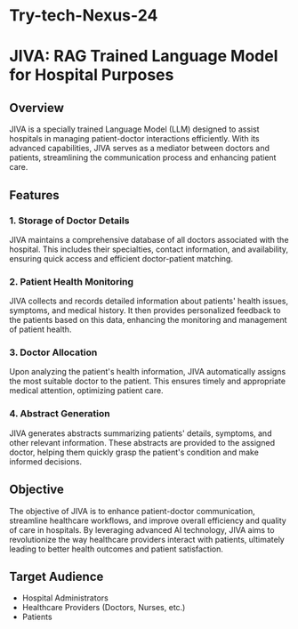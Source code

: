 # Try-tech-Nexus-24

# JIVA: RAG Trained Language Model for Hospital Purposes

## Overview
JIVA is a specially trained Language Model (LLM) designed to assist hospitals in managing patient-doctor interactions efficiently. With its advanced capabilities, JIVA serves as a mediator between doctors and patients, streamlining the communication process and enhancing patient care.

## Features

### 1. Storage of Doctor Details
JIVA maintains a comprehensive database of all doctors associated with the hospital. This includes their specialties, contact information, and availability, ensuring quick access and efficient doctor-patient matching.

### 2. Patient Health Monitoring
JIVA collects and records detailed information about patients' health issues, symptoms, and medical history. It then provides personalized feedback to the patients based on this data, enhancing the monitoring and management of patient health.

### 3. Doctor Allocation
Upon analyzing the patient's health information, JIVA automatically assigns the most suitable doctor to the patient. This ensures timely and appropriate medical attention, optimizing patient care.

### 4. Abstract Generation
JIVA generates abstracts summarizing patients' details, symptoms, and other relevant information. These abstracts are provided to the assigned doctor, helping them quickly grasp the patient's condition and make informed decisions.

## Objective

The objective of JIVA is to enhance patient-doctor communication, streamline healthcare workflows, and improve overall efficiency and quality of care in hospitals. By leveraging advanced AI technology, JIVA aims to revolutionize the way healthcare providers interact with patients, ultimately leading to better health outcomes and patient satisfaction.

## Target Audience

- Hospital Administrators
- Healthcare Providers (Doctors, Nurses, etc.)
- Patients
